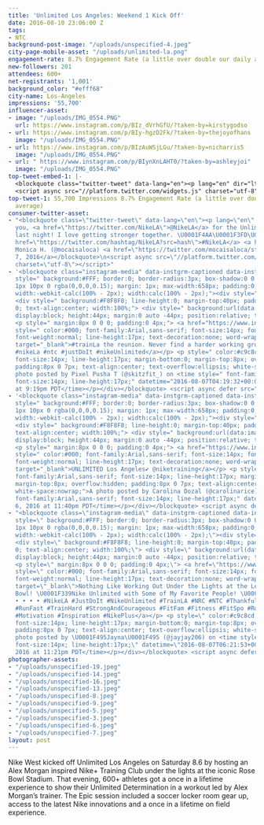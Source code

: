 ```yaml
---
title: 'Unlimited Los Angeles: Weekend 1 Kick Off'
date: 2016-08-10 23:06:00 Z
tags:
- NTC
background-post-image: "/uploads/unspecified-4.jpeg"
city-page-mobile-asset: "/uploads/unlimited-la.png"
engagement-rate: 8.7% Engagement Rate (a little over double our daily average)
new-followers: 201
attendees: 600+
net-registrants: '1,001'
background_color: "#efff68"
city-name: Los-Angeles
impressions: '55,700'
influencer-asset:
- image: "/uploads/IMG_0554.PNG"
  url: https://www.instagram.com/p/BIz_dVrhGfU/?taken-by=kirstygodso
- url: https://www.instagram.com/p/BIy-hgzD2Fk/?taken-by=thejoyofhans
  image: "/uploads/IMG_0554.PNG"
- url: https://www.instagram.com/p/BIzAuWSjLGu/?taken-by=nicharris5
  image: "/uploads/IMG_0554.PNG"
- url: " https://www.instagram.com/p/BIynXnLAHT0/?taken-by=ashleyjoi"
  image: "/uploads/IMG_0554.PNG"
top-tweet-embed-1: |-
  <blockquote class="twitter-tweet" data-lang="en"><p lang="en" dir="ltr">Rally your squad. <a href="https://twitter.com/hashtag/NTC?src=hash">#NTC</a> meets at the Pasadena Rose Bowl, 8.6. Book: <a href="https://t.co/JaTi2liFxI">https://t.co/JaTi2liFxI</a> <a href="https://twitter.com/hashtag/justdoit?src=hash">#justdoit</a> <a href="https://t.co/D0QyizLjn1">pic.twitter.com/D0QyizLjn1</a></p>&mdash; Nike Los Angeles (@NikeLA) <a href="https://twitter.com/NikeLA/status/761339420154949633">August 4, 2016</a></blockquote>
  <script async src="//platform.twitter.com/widgets.js" charset="utf-8"></script>
top-tweet-1: 55,700 Impressions 8.7% Engagement Rate (a little over double our daily
  average)
consumer-twitter-asset:
- "<blockquote class=\"twitter-tweet\" data-lang=\"en\"><p lang=\"en\" dir=\"ltr\">Thank
  you, <a href=\"https://twitter.com/NikeLA\">@NikeLA</a> for the Unlimited LA event
  last night! I love getting stronger together. \U0001F4AA\U0001F3FD\U0001F495 <a
  href=\"https://twitter.com/hashtag/NikeLA?src=hash\">#NikeLA</a> <a href=\"https://t.co/yVvG6q9vlq\">pic.twitter.com/yVvG6q9vlq</a></p>&mdash;
  Monica H. (@mocaisaloca) <a href=\"https://twitter.com/mocaisaloca/status/762338543582584833\">August
  7, 2016</a></blockquote>\n<script async src=\"//platform.twitter.com/widgets.js\"
  charset=\"utf-8\"></script>"
- '<blockquote class="instagram-media" data-instgrm-captioned data-instgrm-version="7"
  style=" background:#FFF; border:0; border-radius:3px; box-shadow:0 0 1px 0 rgba(0,0,0,0.5),0
  1px 10px 0 rgba(0,0,0,0.15); margin: 1px; max-width:658px; padding:0; width:99.375%;
  width:-webkit-calc(100% - 2px); width:calc(100% - 2px);"><div style="padding:8px;">
  <div style=" background:#F8F8F8; line-height:0; margin-top:40px; padding:38.75%
  0; text-align:center; width:100%;"> <div style=" background:url(data:image/png;base64,iVBORw0KGgoAAAANSUhEUgAAACwAAAAsCAMAAAApWqozAAAABGdBTUEAALGPC/xhBQAAAAFzUkdCAK7OHOkAAAAMUExURczMzPf399fX1+bm5mzY9AMAAADiSURBVDjLvZXbEsMgCES5/P8/t9FuRVCRmU73JWlzosgSIIZURCjo/ad+EQJJB4Hv8BFt+IDpQoCx1wjOSBFhh2XssxEIYn3ulI/6MNReE07UIWJEv8UEOWDS88LY97kqyTliJKKtuYBbruAyVh5wOHiXmpi5we58Ek028czwyuQdLKPG1Bkb4NnM+VeAnfHqn1k4+GPT6uGQcvu2h2OVuIf/gWUFyy8OWEpdyZSa3aVCqpVoVvzZZ2VTnn2wU8qzVjDDetO90GSy9mVLqtgYSy231MxrY6I2gGqjrTY0L8fxCxfCBbhWrsYYAAAAAElFTkSuQmCC);
  display:block; height:44px; margin:0 auto -44px; position:relative; top:-22px; width:44px;"></div></div>
  <p style=" margin:8px 0 0 0; padding:0 4px;"> <a href="https://www.instagram.com/p/BIyzgrzBJOe/"
  style=" color:#000; font-family:Arial,sans-serif; font-size:14px; font-style:normal;
  font-weight:normal; line-height:17px; text-decoration:none; word-wrap:break-word;"
  target="_blank">#trainLa the reunion. Never find a harder working group. #myteamvsyourteam
  #nikeLa #ntc #justDoIt #nikeUnlimited</a></p> <p style=" color:#c9c8cd; font-family:Arial,sans-serif;
  font-size:14px; line-height:17px; margin-bottom:0; margin-top:8px; overflow:hidden;
  padding:8px 0 7px; text-align:center; text-overflow:ellipsis; white-space:nowrap;">A
  photo posted by Pixel Pusha T (@skitzfit_) on <time style=" font-family:Arial,sans-serif;
  font-size:14px; line-height:17px;" datetime="2016-08-07T04:19:32+00:00">Aug 6, 2016
  at 9:19pm PDT</time></p></div></blockquote> <script async defer src="//platform.instagram.com/en_US/embeds.js"></script>'
- '<blockquote class="instagram-media" data-instgrm-captioned data-instgrm-version="7"
  style=" background:#FFF; border:0; border-radius:3px; box-shadow:0 0 1px 0 rgba(0,0,0,0.5),0
  1px 10px 0 rgba(0,0,0,0.15); margin: 1px; max-width:658px; padding:0; width:99.375%;
  width:-webkit-calc(100% - 2px); width:calc(100% - 2px);"><div style="padding:8px;">
  <div style=" background:#F8F8F8; line-height:0; margin-top:40px; padding:50.0% 0;
  text-align:center; width:100%;"> <div style=" background:url(data:image/png;base64,iVBORw0KGgoAAAANSUhEUgAAACwAAAAsCAMAAAApWqozAAAABGdBTUEAALGPC/xhBQAAAAFzUkdCAK7OHOkAAAAMUExURczMzPf399fX1+bm5mzY9AMAAADiSURBVDjLvZXbEsMgCES5/P8/t9FuRVCRmU73JWlzosgSIIZURCjo/ad+EQJJB4Hv8BFt+IDpQoCx1wjOSBFhh2XssxEIYn3ulI/6MNReE07UIWJEv8UEOWDS88LY97kqyTliJKKtuYBbruAyVh5wOHiXmpi5we58Ek028czwyuQdLKPG1Bkb4NnM+VeAnfHqn1k4+GPT6uGQcvu2h2OVuIf/gWUFyy8OWEpdyZSa3aVCqpVoVvzZZ2VTnn2wU8qzVjDDetO90GSy9mVLqtgYSy231MxrY6I2gGqjrTY0L8fxCxfCBbhWrsYYAAAAAElFTkSuQmCC);
  display:block; height:44px; margin:0 auto -44px; position:relative; top:-22px; width:44px;"></div></div>
  <p style=" margin:8px 0 0 0; padding:0 4px;"> <a href="https://www.instagram.com/p/BIzDohcBrWx/"
  style=" color:#000; font-family:Arial,sans-serif; font-size:14px; font-style:normal;
  font-weight:normal; line-height:17px; text-decoration:none; word-wrap:break-word;"
  target="_blank">UNLIMITED Los Angeles✔️ @niketraining</a></p> <p style=" color:#c9c8cd;
  font-family:Arial,sans-serif; font-size:14px; line-height:17px; margin-bottom:0;
  margin-top:8px; overflow:hidden; padding:8px 0 7px; text-align:center; text-overflow:ellipsis;
  white-space:nowrap;">A photo posted by Carolina Dozal (@carolinarice) on <time style="
  font-family:Arial,sans-serif; font-size:14px; line-height:17px;" datetime="2016-08-07T06:40:25+00:00">Aug
  6, 2016 at 11:40pm PDT</time></p></div></blockquote> <script async defer src="//platform.instagram.com/en_US/embeds.js"></script>'
- "<blockquote class=\"instagram-media\" data-instgrm-captioned data-instgrm-version=\"7\"
  style=\" background:#FFF; border:0; border-radius:3px; box-shadow:0 0 1px 0 rgba(0,0,0,0.5),0
  1px 10px 0 rgba(0,0,0,0.15); margin: 1px; max-width:658px; padding:0; width:99.375%;
  width:-webkit-calc(100% - 2px); width:calc(100% - 2px);\"><div style=\"padding:8px;\">
  <div style=\" background:#F8F8F8; line-height:0; margin-top:40px; padding:50.0%
  0; text-align:center; width:100%;\"> <div style=\" background:url(data:image/png;base64,iVBORw0KGgoAAAANSUhEUgAAACwAAAAsCAMAAAApWqozAAAABGdBTUEAALGPC/xhBQAAAAFzUkdCAK7OHOkAAAAMUExURczMzPf399fX1+bm5mzY9AMAAADiSURBVDjLvZXbEsMgCES5/P8/t9FuRVCRmU73JWlzosgSIIZURCjo/ad+EQJJB4Hv8BFt+IDpQoCx1wjOSBFhh2XssxEIYn3ulI/6MNReE07UIWJEv8UEOWDS88LY97kqyTliJKKtuYBbruAyVh5wOHiXmpi5we58Ek028czwyuQdLKPG1Bkb4NnM+VeAnfHqn1k4+GPT6uGQcvu2h2OVuIf/gWUFyy8OWEpdyZSa3aVCqpVoVvzZZ2VTnn2wU8qzVjDDetO90GSy9mVLqtgYSy231MxrY6I2gGqjrTY0L8fxCxfCBbhWrsYYAAAAAElFTkSuQmCC);
  display:block; height:44px; margin:0 auto -44px; position:relative; top:-22px; width:44px;\"></div></div>
  <p style=\" margin:8px 0 0 0; padding:0 4px;\"> <a href=\"https://www.instagram.com/p/BIzBgwRA6Hg/\"
  style=\" color:#000; font-family:Arial,sans-serif; font-size:14px; font-style:normal;
  font-weight:normal; line-height:17px; text-decoration:none; word-wrap:break-word;\"
  target=\"_blank\">Nothing Like Working Out Under the Lights at the Legendary Rose
  Bowl! \U0001F339Nike Unlimited with Some of My Favorite People! \U0001F4AA\U0001F3FD
  • • • • #NikeLA #JustDoIt #NikeUnlimited #TrainLA #NRC #NTC #Thankful #Blessed #BetterForIt
  #RunFast #TrainHard #StrongAndCourageous #FitFam #Fitness #FitSpo #RoseBowl #UCLA
  #Motivation #Inspiration #NikePlus</a></p> <p style=\" color:#c9c8cd; font-family:Arial,sans-serif;
  font-size:14px; line-height:17px; margin-bottom:0; margin-top:8px; overflow:hidden;
  padding:8px 0 7px; text-align:center; text-overflow:ellipsis; white-space:nowrap;\">A
  photo posted by \U0001F495Jayna\U0001F495 (@jayjay206) on <time style=\" font-family:Arial,sans-serif;
  font-size:14px; line-height:17px;\" datetime=\"2016-08-07T06:21:53+00:00\">Aug 6,
  2016 at 11:21pm PDT</time></p></div></blockquote> <script async defer src=\"//platform.instagram.com/en_US/embeds.js\"></script>"
photographer-assets:
- "/uploads/unspecified-19.jpeg"
- "/uploads/unspecified-14.jpeg"
- "/uploads/unspecified-16.jpeg"
- "/uploads/unspecified-13.jpeg"
- "/uploads/unspecified-8.jpeg"
- "/uploads/unspecified-9.jpeg"
- "/uploads/unspecified-5.jpeg"
- "/uploads/unspecified-3.jpeg"
- "/uploads/unspecified-6.jpeg"
- "/uploads/unspecified-7.jpeg"
layout: post
---
```


Nike West kicked off Unlimited Los Angeles on Saturday 8.6 by hosting an Alex Morgan inspired Nike+ Training Club under the lights at the iconic Rose Bowl Stadium. That evening, 600+ athletes got a once in a lifetime experience to show their Unlimited Determination in a workout led by Alex Morgan’s trainer. The Epic session included a soccer locker room gear up, access to the latest Nike innovations and a once in a lifetime on field experience. 